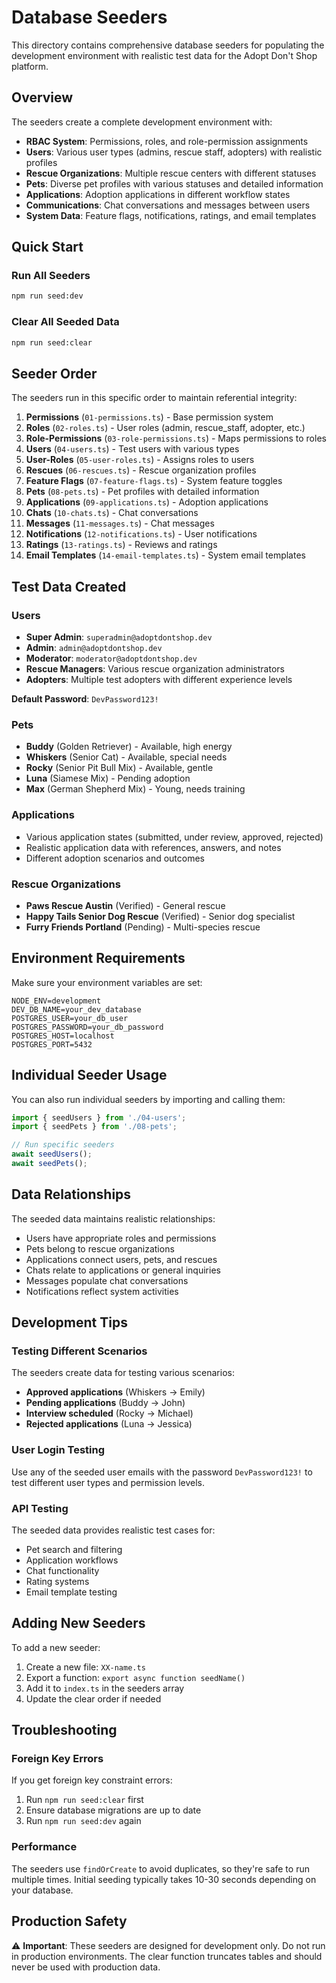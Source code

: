 # Database Seeders

This directory contains comprehensive database seeders for populating the development environment with realistic test data for the Adopt Don't Shop platform.

## Overview

The seeders create a complete development environment with:

- **RBAC System**: Permissions, roles, and role-permission assignments
- **Users**: Various user types (admins, rescue staff, adopters) with realistic profiles
- **Rescue Organizations**: Multiple rescue centers with different statuses
- **Pets**: Diverse pet profiles with various statuses and detailed information
- **Applications**: Adoption applications in different workflow states
- **Communications**: Chat conversations and messages between users
- **System Data**: Feature flags, notifications, ratings, and email templates

## Quick Start

### Run All Seeders
```bash
npm run seed:dev
```

### Clear All Seeded Data
```bash
npm run seed:clear
```

## Seeder Order

The seeders run in this specific order to maintain referential integrity:

1. **Permissions** (`01-permissions.ts`) - Base permission system
2. **Roles** (`02-roles.ts`) - User roles (admin, rescue_staff, adopter, etc.)
3. **Role-Permissions** (`03-role-permissions.ts`) - Maps permissions to roles
4. **Users** (`04-users.ts`) - Test users with various types
5. **User-Roles** (`05-user-roles.ts`) - Assigns roles to users
6. **Rescues** (`06-rescues.ts`) - Rescue organization profiles
7. **Feature Flags** (`07-feature-flags.ts`) - System feature toggles
8. **Pets** (`08-pets.ts`) - Pet profiles with detailed information
9. **Applications** (`09-applications.ts`) - Adoption applications
10. **Chats** (`10-chats.ts`) - Chat conversations
11. **Messages** (`11-messages.ts`) - Chat messages
12. **Notifications** (`12-notifications.ts`) - User notifications
13. **Ratings** (`13-ratings.ts`) - Reviews and ratings
14. **Email Templates** (`14-email-templates.ts`) - System email templates

## Test Data Created

### Users
- **Super Admin**: `superadmin@adoptdontshop.dev`
- **Admin**: `admin@adoptdontshop.dev`
- **Moderator**: `moderator@adoptdontshop.dev`
- **Rescue Managers**: Various rescue organization administrators
- **Adopters**: Multiple test adopters with different experience levels

**Default Password**: `DevPassword123!`

### Pets
- **Buddy** (Golden Retriever) - Available, high energy
- **Whiskers** (Senior Cat) - Available, special needs
- **Rocky** (Senior Pit Bull Mix) - Available, gentle
- **Luna** (Siamese Mix) - Pending adoption
- **Max** (German Shepherd Mix) - Young, needs training

### Applications
- Various application states (submitted, under review, approved, rejected)
- Realistic application data with references, answers, and notes
- Different adoption scenarios and outcomes

### Rescue Organizations
- **Paws Rescue Austin** (Verified) - General rescue
- **Happy Tails Senior Dog Rescue** (Verified) - Senior dog specialist
- **Furry Friends Portland** (Pending) - Multi-species rescue

## Environment Requirements

Make sure your environment variables are set:

```env
NODE_ENV=development
DEV_DB_NAME=your_dev_database
POSTGRES_USER=your_db_user
POSTGRES_PASSWORD=your_db_password
POSTGRES_HOST=localhost
POSTGRES_PORT=5432
```

## Individual Seeder Usage

You can also run individual seeders by importing and calling them:

```typescript
import { seedUsers } from './04-users';
import { seedPets } from './08-pets';

// Run specific seeders
await seedUsers();
await seedPets();
```

## Data Relationships

The seeded data maintains realistic relationships:
- Users have appropriate roles and permissions
- Pets belong to rescue organizations
- Applications connect users, pets, and rescues
- Chats relate to applications or general inquiries
- Messages populate chat conversations
- Notifications reflect system activities

## Development Tips

### Testing Different Scenarios
The seeders create data for testing various scenarios:
- **Approved applications** (Whiskers → Emily)
- **Pending applications** (Buddy → John)
- **Interview scheduled** (Rocky → Michael)
- **Rejected applications** (Luna → Jessica)

### User Login Testing
Use any of the seeded user emails with the password `DevPassword123!` to test different user types and permission levels.

### API Testing
The seeded data provides realistic test cases for:
- Pet search and filtering
- Application workflows
- Chat functionality
- Rating systems
- Email template testing

## Adding New Seeders

To add a new seeder:

1. Create a new file: `XX-name.ts`
2. Export a function: `export async function seedName()`
3. Add it to `index.ts` in the seeders array
4. Update the clear order if needed

## Troubleshooting

### Foreign Key Errors
If you get foreign key constraint errors:
1. Run `npm run seed:clear` first
2. Ensure database migrations are up to date
3. Run `npm run seed:dev` again

### Performance
The seeders use `findOrCreate` to avoid duplicates, so they're safe to run multiple times. Initial seeding typically takes 10-30 seconds depending on your database.

## Production Safety

⚠️ **Important**: These seeders are designed for development only. Do not run in production environments. The clear function truncates tables and should never be used with production data. 